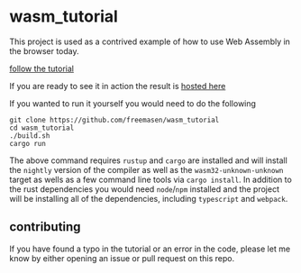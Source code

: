 # wasm_tutorial

This project is used as a contrived example of how to use Web Assembly in the browser today.

[follow the tutorial](https://freemasen.github.io/wasm_tutorial)

If you are ready to see it in action the result is [hosted here](https://todo-wasm.herokuapp.com)

If you wanted to run it yourself you would need to do the following

```
git clone https://github.com/freemasen/wasm_tutorial
cd wasm_tutorial
./build.sh
cargo run
```

The above command requires `rustup` and `cargo` are installed and will install the `nightly` version of the compiler as well as the `wasm32-unknown-unknown` target as wells as a few command line tools via `cargo install`. In addition to the rust dependencies you would need `node`/`npm` installed and the project will be installing all of the dependencies, including `typescript` and `webpack`.

## contributing
If you have found a typo in the tutorial or an error in the code, please let me know by either opening an issue or pull request on this repo.